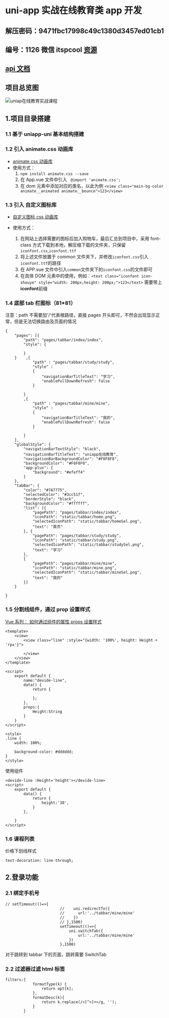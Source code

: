 # uni-app 实战在线教育类 app 开发

## 解压密码：9471fbc17998c49c1380d3457ed01cb1

## 编号：1126 微信 itspcool [资源](https://www.ukoou.com/fetch_zip_passwd/create)

## [api 文档](http://dishaxy.dishait.cn/doc_uniappedu#001)

## 项目总览图

![uniap在线教育实战课程 ](https://www.uniapper.com/wp-content/uploads/2021/10/076b9318be594246829df6b39e5243a3.webp)

## 1.项目目录搭建

### 1.1 基于 uniapp-uni 基本结构搭建

### 1.2 引入 animate.css 动画库

- [animate css 动画库](https://animate.style/)
- 使用方式：
  1. `npm install animate.css --save`
  2. 在 App.vue 文件中引入 ` @import 'animate.css';`
  3. 在 dom 元素中添加对应的类名，以此为例 `<view class="main-bg-color animate__animated animate__bounce">123</view>`

### 1.3 引入 自定义图标库

- [自定义图标 css 动画库](https://www.iconfont.cn/)
- 使用方式：

  1. 在网站上选择需要的图标后加入购物车，最后汇总到项目中，采用 font-class 方式下载到本地，解压缩下载的文件夹，只保留 `iconfont.css`,`iconfont.ttf`
  2. 将上述文件放置于 common 文件夹下，并修改`iconfont.css`引入`iconfont.ttf`的路径
  3. 在 APP.vue 文件中引入`common`文件夹下的`iconfont.css`的文件即可
  4. 在具体 DOM 元素中的使用，例如：`<text class="iconfont icon-shouye" style="width: 200px;height: 200px;">123</text>` 需要带上<b>iconfont</b>前缀

### 1.4 底部 tab 栏图标（81\*81）

注意：path 不需要加'/'代表根路径，直接 pages 开头即可，不然会出现显示正常，但是无法切换路由及页面的情况

```
{
	"pages": [{
		"path": "pages/tabbar/index/index",
		"style": {

		}
	}    ,{
            "path" : "pages/tabbar/study/study",
            "style" :
            {
                "navigationBarTitleText": "学习",
                "enablePullDownRefresh": false
            }

        }
        ,{
            "path" : "pages/tabbar/mine/mine",
            "style" :
            {
                "navigationBarTitleText": "我的",
                "enablePullDownRefresh": false
            }

        }
    ],
	"globalStyle": {
		"navigationBarTextStyle": "black",
		"navigationBarTitleText": "uniapp在线教育",
		"navigationBarBackgroundColor": "#F8F8F8",
		"backgroundColor": "#F8F8F8",
		"app-plus": {
			"background": "#efeff4"
		}
	},
	"tabBar": {
		"color": "#7A7775",
		"selectedColor": "#3cc51f",
		"borderStyle": "black",
		"backgroundColor": "#ffffff",
		"list": [{
			"pagePath": "pages/tabbar/index/index",
			"iconPath": "static/tabbar/home.png",
			"selectedIconPath": "static/tabbar/homeSel.png",
			"text": "首页"
		}, {
			"pagePath": "pages/tabbar/study/study",
			"iconPath": "static/tabbar/study.png",
			"selectedIconPath": "static/tabbar/studySel.png",
			"text": "学习"
		},
		{
			"pagePath": "pages/tabbar/mine/mine",
			"iconPath": "static/tabbar/mine.png",
			"selectedIconPath": "static/tabbar/mineSel.png",
			"text": "我的"
		}]
	}

}

```

### 1.5 分割线组件，通过 prop 设置样式

[Vue 系列： 如何通过组件的属性 props 设置样式](https://www.cnblogs.com/strinkbug/p/5768871.html)

```
<template>
	<view>
		<view class="line" :style="{width: '100%', height: Height + 'rpx'}">

		</view>
	</view>
</template>

<script>
	export default {
		name:"devide-line",
		data() {
			return {

			};
		},
		props:{
			Height:String
		}
	}
</script>

<style>
.line {
	width: 100%;

	background-color: #dddddd;
}
</style>
```

使用组件

```
<devide-line :Height='height'></devide-line>
<script>
	export default {
		data() {
			return {
				height:'30',
			}
		},

	}
</script>
```

### 1.6 课程列表

价格下划线样式

```
text-decoration: line-through;
```

## 2.登录功能

### 2.1 绑定手机号

```
// setTimeout(()=>{
						//    uni.redirectTo({
						//    	url:'../tabbar/mine/mine'
						//    })
						// },1500)
						setTimeout(()=>{
							uni.switchTab({
								url:'../tabbar/mine/mine'
							})
						},1500)
```

对于跳转到 tabbar 下的页面，跳转需要 SwitchTab

### 2.2 过滤器过滤 html 标签

```
filters:{
			formatType(k) {
				return opt[k];
			},
			formatDesc(k){
				return k.replace(/<[^>]+>/g, '');
			}
		}
```
